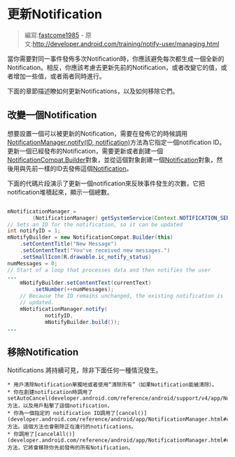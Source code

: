 # 更新Notification

> 編寫:[fastcome1985](https://github.com/fastcome1985) - 原文:<http://developer.android.com/training/notify-user/managing.html>

當你需要對同一事件發佈多次Notification時，你應該避免每次都生成一個全新的Notification。相反，你應該考慮去更新先前的Notification，或者改變它的值，或者增加一些值，或者兩者同時進行。

下面的章節描述瞭如何更新Notifications，以及如何移除它們。



## 改變一個Notification

想要設置一個可以被更新的Notification，需要在發佈它的時候調用[NotificationManager.notify(ID, notification)](developer.android.com/reference/android/app/NotificationManager.html#notify(int,%20android.app.Notification))方法為它指定一個notification ID。更新一個已經發布的Notification，需要更新或者創建一個[NotificationCompat.Builder](developer.android.com/reference/android/support/v4/app/NotificationCompat.Builder.html)對象，並從這個對象創建一個[Notification](developer.android.com/reference/android/app/Notification.html)對象，然後用與先前一樣的ID去發佈這個[Notification](developer.android.com/reference/android/app/Notification.html)。

下面的代碼片段演示了更新一個notification來反映事件發生的次數，它把notification堆積起來，顯示一個總數。


```java

mNotificationManager =
        (NotificationManager) getSystemService(Context.NOTIFICATION_SERVICE);
// Sets an ID for the notification, so it can be updated
int notifyID = 1;
mNotifyBuilder = new NotificationCompat.Builder(this)
    .setContentTitle("New Message")
    .setContentText("You've received new messages.")
    .setSmallIcon(R.drawable.ic_notify_status)
numMessages = 0;
// Start of a loop that processes data and then notifies the user
...
    mNotifyBuilder.setContentText(currentText)
        .setNumber(++numMessages);
    // Because the ID remains unchanged, the existing notification is
    // updated.
    mNotificationManager.notify(
            notifyID,
            mNotifyBuilder.build());
...

```

## 移除Notification

Notifications 將持續可見，除非下面任何一種情況發生。


    * 用戶清除Notification單獨地或者使用“清除所有”（如果Notification能被清除）。
    * 你在創建notification時調用了 setAutoCancel(developer.android.com/reference/android/support/v4/app/NotificationCompat.Builder.html#setAutoCancel(boolean))方法，以及用戶點擊了這個notification，
    * 你為一個指定的 notification ID調用了[cancel()](developer.android.com/reference/android/app/NotificationManager.html#cancel(int))方法。這個方法也會刪除正在進行的notifications。
    * 你調用了[cancelAll()](developer.android.com/reference/android/app/NotificationManager.html#cancelAll())方法，它將會移除你先前發佈的所有Notification。
